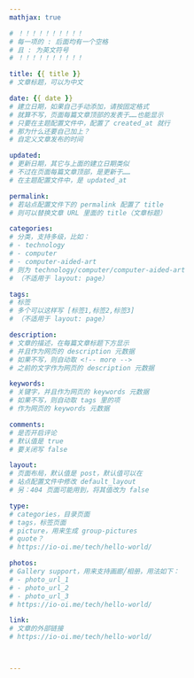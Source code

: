 ```yaml
---
mathjax: true

# ！！！！！！！！！！
# 每一项的 : 后面均有一个空格
# 且 : 为英文符号
# ！！！！！！！！！！

title: {{ title }}
# 文章标题，可以为中文

date: {{ date }}
# 建立日期，如果自己手动添加，请按固定格式
# 就算不写，页面每篇文章顶部的发表于……也能显示
# 只要在主题配置文件中，配置了 created_at 就行
# 那为什么还要自己加上？
# 自定义文章发布的时间

updated:
# 更新日期，其它与上面的建立日期类似
# 不过在页面每篇文章顶部，是更新于……
# 在主题配置文件中，是 updated_at

permalink:
# 若站点配置文件下的 permalink 配置了 title
# 则可以替换文章 URL 里面的 title（文章标题）

categories:
# 分类，支持多级，比如：
# - technology
# - computer
# - computer-aided-art
# 则为 technology/computer/computer-aided-art
# （不适用于 layout: page）

tags:
# 标签
# 多个可以这样写 [标签1,标签2,标签3]
# （不适用于 layout: page）

description:
# 文章的描述，在每篇文章标题下方显示
# 并且作为网页的 description 元数据
# 如果不写，则自动取 <!-- more -->
# 之前的文字作为网页的 description 元数据

keywords:
# 关键字，并且作为网页的 keywords 元数据
# 如果不写，则自动取 tags 里的项
# 作为网页的 keywords 元数据

comments:
# 是否开启评论
# 默认值是 true
# 要关闭写 false

layout:
# 页面布局，默认值是 post，默认值可以在
# 站点配置文件中修改 default_layout
# 另：404 页面可能用到，将其值改为 false

type:
# categories，目录页面
# tags，标签页面
# picture，用来生成 group-pictures
# quote？
# https://io-oi.me/tech/hello-world/

photos:
# Gallery support，用来支持画廊╱相册，用法如下：
# - photo_url_1
# - photo_url_2
# - photo_url_3
# https://io-oi.me/tech/hello-world/

link:
# 文章的外部链接
# https://io-oi.me/tech/hello-world/



---
```

